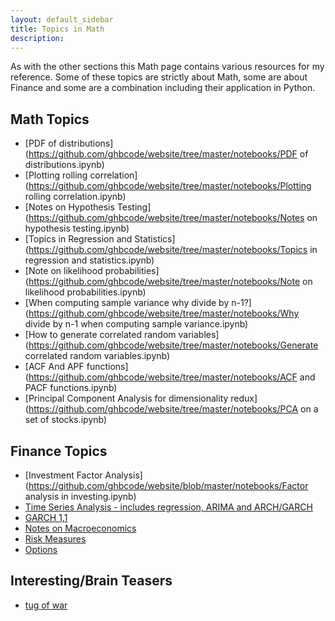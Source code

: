 ```yaml
---
layout: default_sidebar
title: Topics in Math
description:
---
```


As with the other sections this Math page contains various resources for my reference. Some of these topics are strictly about Math, some are about Finance and some are a combination including their application in Python.


## Math Topics
* [PDF of distributions](https://github.com/ghbcode/website/tree/master/notebooks/PDF of distributions.ipynb)
* [Plotting rolling correlation](https://github.com/ghbcode/website/tree/master/notebooks/Plotting rolling correlation.ipynb) 
* [Notes on Hypothesis Testing](https://github.com/ghbcode/website/tree/master/notebooks/Notes on hypothesis testing.ipynb) 
* [Topics in Regression and Statistics](https://github.com/ghbcode/website/tree/master/notebooks/Topics in regression and statistics.ipynb)
* [Note on likelihood probabilities](https://github.com/ghbcode/website/tree/master/notebooks/Note on likelihood probabilities.ipynb)
* [When computing sample variance why divide by n-1?](https://github.com/ghbcode/website/tree/master/notebooks/Why divide by n-1 when computing sample variance.ipynb)
* [How to generate correlated random variables](https://github.com/ghbcode/website/tree/master/notebooks/Generate correlated random variables.ipynb)
* [ACF And APF functions](https://github.com/ghbcode/website/tree/master/notebooks/ACF and PACF functions.ipynb)
* [Principal Component Analysis for dimensionality redux](https://github.com/ghbcode/website/tree/master/notebooks/PCA on a set of stocks.ipynb)


## Finance Topics
* [Investment Factor Analysis](https://github.com/ghbcode/website/blob/master/notebooks/Factor analysis in investing.ipynb)
* [Time Series Analysis - includes regression, ARIMA and ARCH/GARCH](/website/notebooks/TS.html)
* [GARCH 1,1](https://github.com/ghbcode/website/tree/master/notebooks/GARCH(1,1).ipynb)
* [Notes on Macroeconomics](/website/notebooks/macroeconomics.html)
* [Risk Measures](/website/notebooks/risk.ipynb)
* [Options](/website/notebooks/options.ipynb)

## Interesting/Brain Teasers

* [tug of war](https://github.com/ghbcode/website/tree/master/notebooks/Tug-of-war.ipynb)